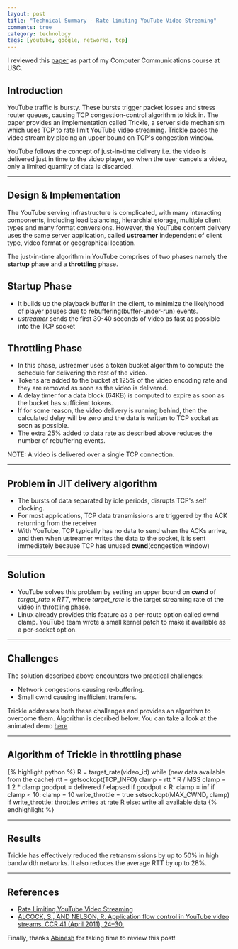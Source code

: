 ```yaml
---
layout: post
title: "Technical Summary - Rate limiting YouTube Video Streaming"
comments: true
category: technology
tags: [youtube, google, networks, tcp]
---
```


I reviewed this [paper](http://research.google.com/pubs/pub38103.html) as part of my Computer Communications course at USC. 

Introduction
------------

YouTube traffic is bursty. These bursts trigger packet losses and stress router queues, causing TCP congestion-control algorithm to kick in. The paper provides an implementation called Trickle, a server side mechanism which uses TCP to rate limit YouTube video streaming. Trickle paces the video stream by placing an upper bound on TCP's congestion window.

YouTube follows the concept of just-in-time delivery i.e. the video is delivered just in time to the video player, so when the user cancels a video, only a limited quantity of data is discarded.


--------------------------------


Design & Implementation
-----------------------

The YouTube serving infrastructure is complicated, with many interacting components, including load balancing, hierarchial storage, multiple client types and many format conversions. However, the YouTube content delivery uses the same server application, called **ustreamer** independent of client type, video format or geographical location.

The just-in-time algorithm in YouTube comprises of two phases namely the **startup** phase and a **throttling** phase.

Startup Phase
-------------
* It builds up the playback buffer in the client, to minimize the likelyhood of player pauses due to rebuffering(buffer-under-run) events.
* *ustreamer* sends the first 30-40 seconds of video as fast as possible into the TCP socket

Throttling Phase
----------------

* In this phase, ustreamer uses a token bucket algorithm to compute the schedule for delivering the rest of the video.
* Tokens are added to the bucket at 125% of the video encoding rate and they are removed as soon as the video is delivered.
* A delay timer for a data block (64KB) is computed to expire as soon as the bucket has sufficient tokens.
* If for some reason, the video delivery is running behind, then the calculated delay will be zero and the data is written to TCP socket as soon as possible. 
* The extra 25% added to data rate as described above reduces the number of rebuffering events.


NOTE: A video is delivered over a single TCP connection.

------------------------------------

Problem in JIT delivery algorithm
---------------------------------
* The bursts of data separated by idle periods, disrupts TCP's self clocking.
* For most applications, TCP data transmissions are triggered by the ACK returning from the receiver
* With YouTube, TCP typically has no data to send when the ACKs arrive, and then when ustreamer writes the data to the socket, it is sent immediately because TCP has unused **cwnd**(congestion window)

-------------------------------------

Solution
---------
* YouTube solves this problem by setting an upper bound on **cwnd** of *target_rate* x *RTT*, where *target_rate* is the target streaming rate of the video in throttling phase.
* Linux already provides this feature as a per-route option called cwnd clamp. YouTube team wrote a small kernel patch to make it available as a per-socket option.

----------------------------------------
Challenges
----------
The solution described above encounters two practical challenges:

* Network congestions causing re-buffering.
* Small cwnd causing inefficient transfers.

Trickle addresses both these challenges and provides an algorithm to overcome them. Algorithm is decribed below. You can take a look at the animated demo [here](http://www.cs.toronto.edu/~monia/tcptrickle.html) 

--------------------------------------------

Algorithm of Trickle in throttling phase
----------------------------------------
{% highlight python %}
    R = target_rate(video_id)
    while (new data available from the cache)
        rtt = getsockopt(TCP_INFO)
        clamp = rtt * R / MSS
        clamp = 1.2 * clamp
        goodput = delivered / elapsed
        if goodput < R:
            clamp = inf
        if clamp < 10:
            clamp = 10
            write_throttle = true
        setsockopt(MAX_CWND, clamp)
        if write_throttle:
            throttles writes at rate R
        else:
            write all available data
{% endhighlight %}

--------------------------------------------

Results
-------
Trickle has effectively reduced the retransmissions by up to 50% in high bandwidth networks. It also reduces the average RTT by up to 28%.

---------------------------------------------

References
----------
* [Rate Limiting YouTube Video Streaming](http://research.google.com/pubs/pub38103.html)
* [ALCOCK, S., AND NELSON, R. Application flow control in YouTube video streams. CCR 41 (April 2011), 24–30.](http://ccr.sigcomm.org/online/files/p25-v41n2d2-alcockA.pdf)


Finally, thanks [Abinesh](https://twitter.com/abineshtd) for taking time to review this post!
